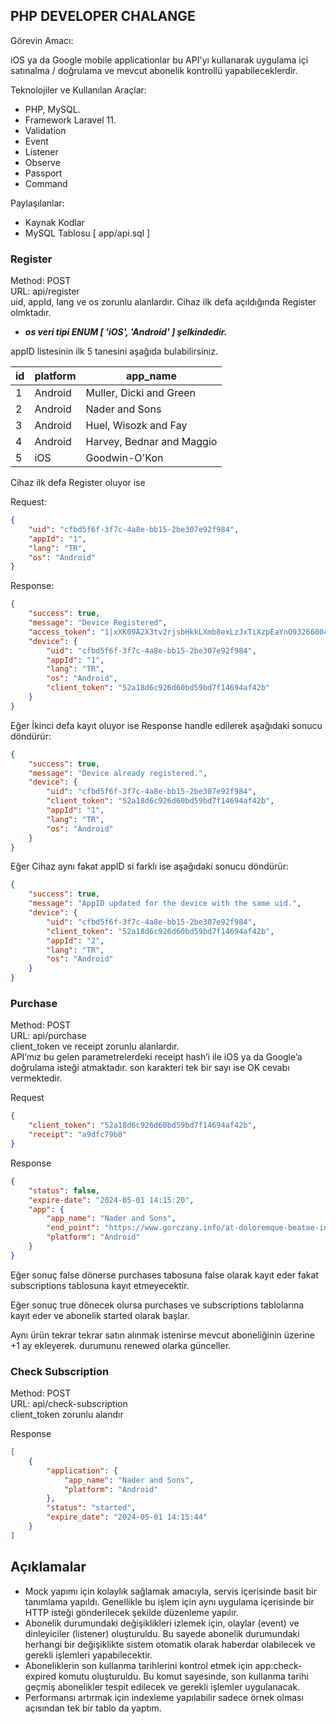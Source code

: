 ## PHP DEVELOPER CHALANGE

Görevin Amacı:

iOS ya da Google mobile applicationlar bu API'yı kullanarak uygulama içi satınalma / doğrulama ve mevcut abonelik kontrollü yapabileceklerdir.

Teknolojiler ve Kullanılan Araçlar:


- PHP, MySQL.
- Framework Laravel 11.
- Validation
- Event
- Listener
- Observe
- Passport
- Command

Paylaşılanlar:
- Kaynak Kodlar
- MySQL Tablosu [ app/api.sql ]



### Register 
Method: POST<br>URL: api/register<br>
uid, appId, lang ve os zorunlu alanlardır. Cihaz ilk defa açıldığında Register olmktadır.<br>
- <b><i>os veri tipi ENUM [ 'iOS', 'Android' ] şelkindedir.</i></b>

appID listesinin ilk 5 tanesini aşağıda bulabilirsiniz.

| id | platform | app_name                        |
|----|----------|---------------------------------|
| 1  | Android  | Muller, Dicki and Green         |
| 2  | Android  | Nader and Sons                  |
| 3  | Android  | Huel, Wisozk and Fay            |
| 4  | Android  | Harvey, Bednar and Maggio       |
| 5  | iOS      | Goodwin-O'Kon                   |


Cihaz ilk defa Register oluyor ise

Request:
```json
{
    "uid": "cfbd5f6f-3f7c-4a8e-bb15-2be307e92f984",
    "appId": "1",
    "lang": "TR",
    "os": "Android"
}
````
Response:
```json
{
    "success": true,
    "message": "Device Registered",
    "access_token": "1|xXK09A2X3tv2rjsbHkkLXmb8exLzJxTiXzpEaYnO93266004",
    "device": {
        "uid": "cfbd5f6f-3f7c-4a8e-bb15-2be307e92f984",
        "appId": "1",
        "lang": "TR",
        "os": "Android",
        "client_token": "52a18d6c926d60bd59bd7f14694af42b"
    }
}
````

Eğer İkinci defa kayıt oluyor ise Response handle edilerek aşağıdaki sonucu döndürür:
```json
{
    "success": true,
    "message": "Device already registered.",
    "device": {
        "uid": "cfbd5f6f-3f7c-4a8e-bb15-2be307e92f984",
        "client_token": "52a18d6c926d60bd59bd7f14694af42b",
        "appId": "1",
        "lang": "TR",
        "os": "Android"
    }
}
````
Eğer Cihaz aynı fakat appID si farklı ise aşağıdaki sonucu döndürür:
```json
{
    "success": true,
    "message": "AppID updated for the device with the same uid.",
    "device": {
        "uid": "cfbd5f6f-3f7c-4a8e-bb15-2be307e92f984",
        "client_token": "52a18d6c926d60bd59bd7f14694af42b",
        "appId": "2",
        "lang": "TR",
        "os": "Android"
    }
}
````


### Purchase
Method: POST<br>URL: api/purchase<br>
client_token ve receipt zorunlu alanlardır. <br>API’mız bu gelen parametrelerdeki receipt hash’i ile iOS ya da Google’a doğrulama isteği atmaktadır. son karakteri tek bir sayı ise OK cevabı vermektedir. <br>


Request
```json
{
    "client_token": "52a18d6c926d60bd59bd7f14694af42b",
    "receipt": "a9dfc79b8"
}
````
Response

```json
{
    "status": false,
    "expire-date": "2024-05-01 14:15:20",
    "app": {
        "app_name": "Nader and Sons",
        "end_point": "https://www.gorczany.info/at-doloremque-beatae-incidunt-est-in-non-omnis",
        "platform": "Android"
    }
}
````
Eğer sonuç false dönerse purchases tabosuna false olarak kayıt eder fakat subscriptions tablosuna kayıt etmeyecektir. 

Eğer sonuç true dönecek olursa purchases ve subscriptions tablolarına kayıt eder ve abonelik started olarak başlar. 

Aynı ürün tekrar tekrar satın alınmak istenirse mevcut aboneliğinin üzerine +1 ay ekleyerek. durumunu renewed olarka günceller. 

### Check Subscription
Method: POST<br>URL: api/check-subscription<br>client_token zorunlu alandır<br> 

Response
```json
[
    {
        "application": {
            "app_name": "Nader and Sons",
            "platform": "Android"
        },
        "status": "started",
        "expire_date": "2024-05-01 14:15:44"
    }
]
```


## Açıklamalar 
- Mock yapımı için kolaylık sağlamak amacıyla, servis içerisinde basit bir tanımlama yapıldı. Genellikle bu işlem için aynı uygulama içerisinde bir HTTP isteği gönderilecek şekilde düzenleme yapılır. 
- Abonelik durumundaki değişiklikleri izlemek için, olaylar (event) ve dinleyiciler (listener) oluşturuldu. Bu sayede abonelik durumundaki herhangi bir değişiklikte sistem otomatik olarak haberdar olabilecek ve gerekli işlemleri yapabilecektir. 
- Aboneliklerin son kullanma tarihlerini kontrol etmek için app:check-expired komutu oluşturuldu. Bu komut sayesinde, son kullanma tarihi geçmiş abonelikler tespit edilecek ve gerekli işlemler uygulanacak.
- Performansı artırmak için indexleme yapılabilir sadece örnek olması açısından tek bir tablo da yaptım.

